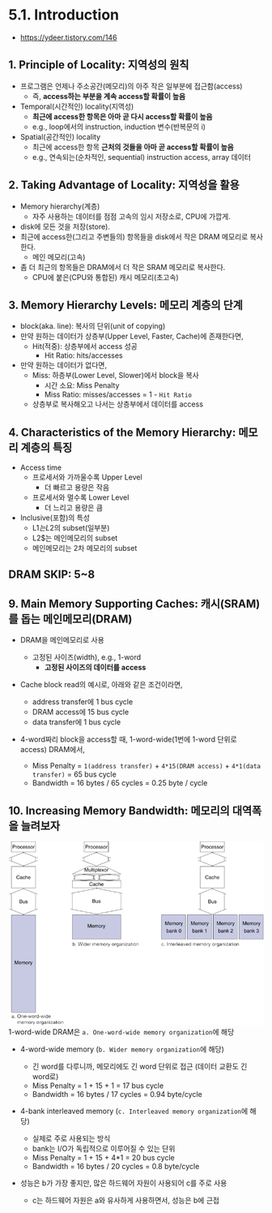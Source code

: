 # 5.1. Introduction
* https://ydeer.tistory.com/146

## 1. Principle of Locality: 지역성의 원칙
* 프로그램은 언제나 주소공간(메모리)의 아주 작은 일부분에 접근함(access)
    * 즉, **access하는 부분을 계속 access할 확률이 높음**
* Temporal(시간적인) locality(지역성)
    * **최근에 access한 항목은 아마 곧 다시 access할 확률이 높음**
    * e.g., loop에서의 instruction, induction 변수(반복문의 i)
* Spatial(공간적인) locality
    * 최근에 access한 항목 **근처의 것들을 아마 곧 access할 확률이 높음**
    * e.g., 연속되는(순차적인, sequential) instruction access, array 데이터

## 2. Taking Advantage of Locality: 지역성을 활용
* Memory hierarchy(계층)
    * 자주 사용하는 데이터를 점점 고속의 임시 저장소로, CPU에 가깝게.
* disk에 모든 것을 저장(store).
* 최근에 access한(그리고 주변들의) 항목들을 disk에서 작은 DRAM 메모리로 복사한다.
    * 메인 메모리(고속)
* 좀 더 최근의 항목들은 DRAM에서 더 작은 SRAM 메모리로 복사한다.
    * CPU에 붙은(CPU와 통합된) 캐시 메모리(초고속)

## 3. Memory Hierarchy Levels: 메모리 계층의 단계
* block(aka. line): 복사의 단위(unit of copying)
* 만약 원하는 데이터가 상층부(Upper Level, Faster, Cache)에 존재한다면,
    * Hit(적중): 상층부에서 access 성공
        * Hit Ratio: hits/accesses
* 만약 원하는 데이터가 없다면,
    * Miss: 하층부(Lower Level, Slower)에서 block을 복사
        * 시간 소요: Miss Penalty
        * Miss Ratio: misses/accesses = 1 - `Hit Ratio`
    * 상층부로 복사해오고 나서는 상층부에서 데이터를 access

## 4. Characteristics of the Memory Hierarchy: 메모리 계층의 특징
* Access time
    * 프로세서와 가까울수록 Upper Level
        * 더 빠르고 용량은 작음
    * 프로세서와 멀수록 Lower Level
        * 더 느리고 용량은 큼
* Inclusive(포함)의 특성
    * L1$는 L2$의 subset(일부분)
    * L2$는 메인메모리의 subset
    * 메인메모리는 2차 메모리의 subset

## DRAM SKIP: 5~8

## 9. Main Memory Supporting Caches: 캐시(SRAM)를 돕는 메인메모리(DRAM)
* DRAM을 메인메모리로 사용
    * 고정된 사이즈(width), e.g., 1-word
        * **고정된 사이즈의 데이터를 access**

* Cache block read의 예시로, 아래와 같은 조건이라면,
    * address transfer에 1 bus cycle
    * DRAM access에 15 bus cycle
    * data transfer에 1 bus cycle
* 4-word짜리 block을 access할 때, 1-word-wide(1번에 1-word 단위로 access) DRAM에서,
    * Miss Penalty = `1(address transfer)` + `4*15(DRAM access)` + `4*1(data transfer)` = 65 bus cycle
    * Bandwidth = 16 bytes / 65 cycles = 0.25 byte / cycle

## 10. Increasing Memory Bandwidth: 메모리의 대역폭을 늘려보자
![increasing_mem_bandwidth](./image_files/increasing_mem_bandwidth.png)  
1-word-wide DRAM은 `a. One-word-wide memory organization`에 해당  

* 4-word-wide memory (`b. Wider memory organization`에 해당)
    * 긴 word를 다루니까, 메모리에도 긴 word 단위로 접근 (데이터 교환도 긴 word로)
    * Miss Penalty = 1 + 15 + 1 = 17 bus cycle
    * Bandwidth = 16 bytes / 17 cycles = 0.94 byte/cycle

* 4-bank interleaved memory (`c. Interleaved memory organization`에 해당)
    * 실제로 주로 사용되는 방식
    * bank는 I/O가 독립적으로 이루어질 수 있는 단위
    * Miss Penalty = 1 + 15 + 4*1 = 20 bus cycle
    * Bandwidth = 16 bytes / 20 cycles = 0.8 byte/cycle

* 성능은 b가 가장 좋지만, 많은 하드웨어 자원이 사용되어 c를 주로 사용
    * c는 하드웨어 자원은 a와 유사하게 사용하면서, 성능은 b에 근접
